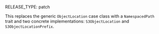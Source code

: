 RELEASE_TYPE: patch

This replaces the generic `ObjectLocation` case class with a `NamespacedPath` trait and two concrete implementations: `S3ObjectLocation` and `S3ObjectLocationPrefix`.